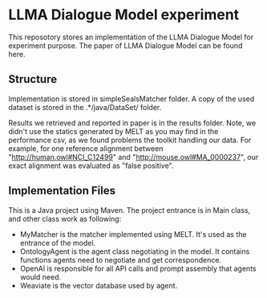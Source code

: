 # LLMA Dialogue Model experiment

This reposotory stores an implementation of the LLMA Dialogue Model for experiment purpose. The paper of LLMA Dialogue Model can be found here.

## Structure
Implementation is stored in simpleSealsMatcher folder. A copy of the used dataset is stored in the .*/java/DataSet/ folder.

Results we retrieved and reported in paper is in the results folder. Note, we didn't use the statics generated by MELT as you may find in the performance csv, as we found problems the toolkit handling our data. For example, for one reference alignment between "http://human.owl#NCI_C12499" and "http://mouse.owl#MA_0000237", our exact alignment was evaluated as "false positive".

## Implementation Files
This is a Java project using Maven. The project entrance is in Main class, and other class work as following:
* MyMatcher is the matcher implemented using MELT. It's used as the entrance of the model.
* OntologyAgent is the agent class negotiating in the model. It contains functions agents need to negotiate and get correspondence.
* OpenAI is responsible for all API calls and prompt assembly that agents would need.
* Weaviate is the vector database used by agent.